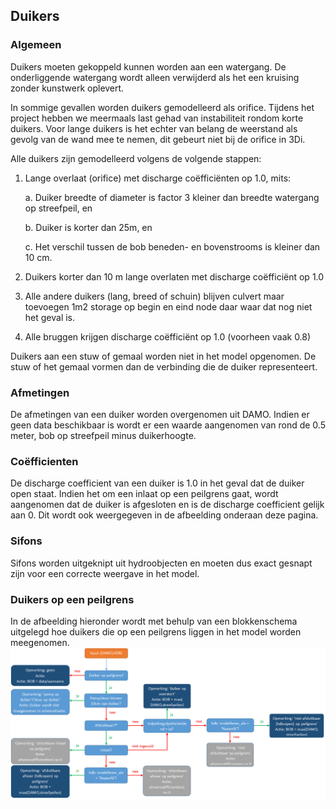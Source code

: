 ## **Duikers**
### **Algemeen**
Duikers moeten gekoppeld kunnen worden aan een watergang. De onderliggende watergang wordt alleen verwijderd als het een kruising zonder kunstwerk oplevert. 

In sommige gevallen worden duikers gemodelleerd als orifice. Tijdens het project hebben we meermaals last gehad van instabiliteit rondom korte duikers. Voor lange duikers is het echter van belang de weerstand als gevolg van de wand mee te nemen, dit gebeurt niet bij de orifice in 3Di.

Alle duikers zijn gemodelleerd volgens de volgende stappen:
1.	Lange overlaat (orifice) met discharge coëfficiënten op 1.0, mits:

	a.	Duiker breedte of diameter is factor 3 kleiner dan breedte watergang op streefpeil, en

	b.	Duiker is korter dan 25m, en

	c.	Het verschil tussen de bob beneden- en bovenstrooms is kleiner dan 10 cm.

2.	Duikers korter dan 10 m lange overlaten met discharge coëfficiënt op 1.0
3.	Alle andere duikers (lang, breed of schuin) blijven culvert maar toevoegen 1m2 storage op begin en eind node daar waar dat nog niet het geval is.
4.	Alle bruggen krijgen discharge coëfficiënt op 1.0 (voorheen vaak 0.8)

Duikers aan een stuw of gemaal worden niet in het model opgenomen. De stuw of het gemaal vormen dan de verbinding die de duiker representeert.

### **Afmetingen**
De afmetingen van een duiker worden overgenomen uit DAMO. 
Indien er geen data beschikbaar is wordt er een waarde aangenomen van rond de 0.5 meter, bob op streefpeil minus duikerhoogte.

### **Coëfficienten**
De discharge coefficient van een duiker is 1.0 in het geval dat de duiker open staat. Indien het om een inlaat op een peilgrens gaat, wordt aangenomen dat de duiker is afgesloten en is de discharge coefficient gelijk aan 0. Dit wordt ook weergegeven in de afbeelding onderaan deze pagina.

### **Sifons**
Sifons worden uitgeknipt uit hydroobjecten en moeten dus exact gesnapt zijn voor een correcte weergave in het model.

### **Duikers op een peilgrens**
In de afbeelding hieronder wordt met behulp van een blokkenschema uitgelegd hoe duikers die op een peilgrens liggen in het model worden meegenomen.
![Alt text](../../../images/3_achtergronden_en_uitgangspunten/Duikers_op_peil(afwijking)grens.png)